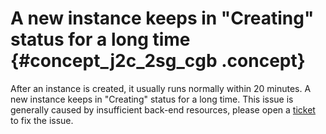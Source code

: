 # A new instance keeps in "Creating" status for a long time {#concept_j2c_2sg_cgb .concept}

After an instance is created, it usually runs normally within 20 minutes. A new instance keeps in "Creating" status for a long time. This issue is generally caused by insufficient back-end resources, please open a [ticket](https://workorder-intl.console.aliyun.com/console.htm?#/ticket/createIndex) to fix the issue.

